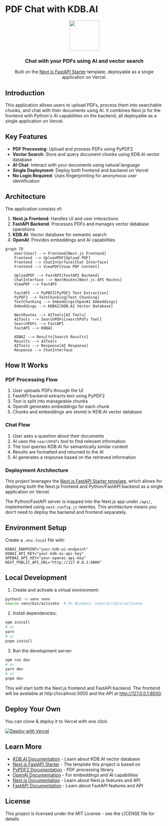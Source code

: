 # PDF Chat with KDB.AI

<p align="center">
  <img src="https://assets.vercel.com/image/upload/v1588805858/repositories/vercel/logo.png" height="96">
  <h3 align="center">Chat with your PDFs using AI and vector search</h3>
</p>

<p align="center">Built on the <a href="https://github.com/digitros/nextjs-fastapi">Next.js FastAPI Starter</a> template, deployable as a single application on Vercel.</p>

## Introduction

This application allows users to upload PDFs, process them into searchable chunks, and chat with their documents using AI. It combines Next.js for the frontend with Python's AI capabilities on the backend, all deployable as a single application on Vercel.

## Key Features

- **PDF Processing**: Upload and process PDFs using PyPDF2
- **Vector Search**: Store and query document chunks using KDB.AI vector database
- **AI Chat**: Interact with your documents using natural language
- **Single Deployment**: Deploy both frontend and backend on Vercel
- **No Login Required**: Uses fingerprinting for anonymous user identification

## Architecture

The application consists of:

1. **Next.js Frontend**: Handles UI and user interactions
2. **FastAPI Backend**: Processes PDFs and manages vector database operations
3. **KDB.AI**: Vector database for semantic search
4. **OpenAI**: Provides embeddings and AI capabilities

```mermaid
graph TD
    User[User] --> Frontend[Next.js Frontend]
    Frontend --> UploadPDF[Upload PDF]
    Frontend --> ChatInterface[Chat Interface]
    Frontend --> ViewPDF[View PDF Content]
    
    UploadPDF --> FastAPI[FastAPI Backend]
    ChatInterface --> NextRoutes[Next.js API Routes]
    ViewPDF --> FastAPI
    
    FastAPI --> PyPDF2[PyPDF2 Text Extraction]
    PyPDF2 --> TextChunking[Text Chunking]
    TextChunking --> Embeddings[OpenAI Embeddings]
    Embeddings --> KDBAI[KDB.AI Vector Database]
    
    NextRoutes --> AITools[AI Tools]
    AITools --> SearchPDFs[searchPdfs Tool]
    SearchPDFs --> FastAPI
    FastAPI --> KDBAI
    
    KDBAI --> Results[Search Results]
    Results --> AITools
    AITools --> Response[AI Response]
    Response --> ChatInterface
```

## How It Works

### PDF Processing Flow

1. User uploads PDFs through the UI
2. FastAPI backend extracts text using PyPDF2
3. Text is split into manageable chunks
4. OpenAI generates embeddings for each chunk
5. Chunks and embeddings are stored in KDB.AI vector database

### Chat Flow

1. User asks a question about their documents
2. AI uses the `searchPdfs` tool to find relevant information
3. The tool queries KDB.AI for semantically similar content
4. Results are formatted and returned to the AI
5. AI generates a response based on the retrieved information

### Deployment Architecture

This project leverages the [Next.js FastAPI Starter template](https://github.com/digitros/nextjs-fastapi), which allows for deploying both the Next.js frontend and Python/FastAPI backend as a single application on Vercel.

The Python/FastAPI server is mapped into the Next.js app under `/api/`, implemented using `next.config.js` rewrites. This architecture means you don't need to deploy the backend and frontend separately.

## Environment Setup

Create a `.env.local` file with:

```
KDBAI_ENDPOINT="your-kdb-ai-endpoint"
KDBAI_API_KEY="your-kdb-ai-api-key"
OPENAI_API_KEY="your-openai-api-key"
NEXT_PUBLIC_API_URL="http://127.0.0.1:8000"
```

## Local Development

1. Create and activate a virtual environment:
```bash
python3 -m venv venv
source venv/bin/activate  # On Windows: venv\Scripts\activate
```

2. Install dependencies:
```bash
npm install
# or
yarn
# or
pnpm install
```

3. Run the development server:
```bash
npm run dev
# or
yarn dev
# or
pnpm dev
```

This will start both the Next.js frontend and FastAPI backend. The frontend will be available at http://localhost:3000 and the API at http://127.0.0.1:8000.

## Deploy Your Own

You can clone & deploy it to Vercel with one click:

[![Deploy with Vercel](https://vercel.com/button)](https://vercel.com/new/clone?repository-url=https%3A%2F%2Fgithub.com%2Fyour-username%2Fpdf-chat-kdbai)

## Learn More

- [KDB.AI Documentation](https://kdb.ai/) - Learn about KDB.AI vector database
- [Next.js FastAPI Starter](https://github.com/digitros/nextjs-fastapi) - The template this project is based on
- [PyPDF2 Documentation](https://pypdf2.readthedocs.io/) - PDF processing library
- [OpenAI Documentation](https://platform.openai.com/docs/) - For embeddings and AI capabilities
- [Next.js Documentation](https://nextjs.org/docs) - Learn about Next.js features and API
- [FastAPI Documentation](https://fastapi.tiangolo.com/) - Learn about FastAPI features and API

## License

This project is licensed under the MIT License - see the LICENSE file for details.
